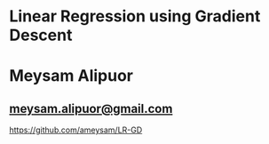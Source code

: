 # Linear Regression using Gradient Descent

# Meysam Alipuor
## meysam.alipuor@gmail.com
https://github.com/ameysam/LR-GD